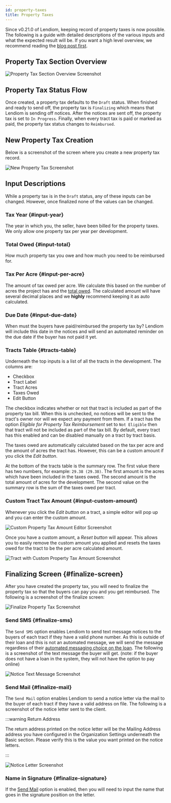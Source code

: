 ```yaml
---
id: property-taxes
title: Property Taxes
---
```


Since v0.21.0 of Lendiom, keeping record of property taxes is now possible. The following is a guide with detailed descriptions of the various inputs and what the expected result will be. If you want a high level overview, we recommend reading the [blog post first](../../../blog/property-tax).

## Property Tax Section Overview

![Property Tax Section Overview Screenshot](/img/docs/app/guides/property-tax/property-tax-overview.png)

## Property Tax Status Flow

Once created, a property tax defaults to the `Draft` status. When finished and ready to send off, the property tax is `Finalizing` which means that Lendiom is sending off notices. After the notices are sent off, the property tax is set to `In Progress`. Finally, when every tract tax is paid or marked as paid, the property tax status changes to `Reimbursed`.

## New Property Tax Creation

Below is a screenshot of the screen where you create a new property tax record.

![New Property Tax Screenshot](/img/docs/app/guides/property-tax/new-property-tax-example.png)

## Input Descriptions
While a property tax is in the `Draft` status, any of these inputs can be changed. However, once finalized none of the values can be changed.

### Tax Year {#input-year}
The year in which you, the seller, have been billed for the property taxes. We only allow one property tax per year per development.

### Total Owed {#input-total}
How much property tax you owe and how much you need to be reimbursed for.

### Tax Per Acre {#input-per-acre}
The amount of tax owed per acre. We calculate this based on the number of acres the project has and the [total owed](#input-total). The calculated amount will have several decimal places and we **highly** recommend keeping it as auto calculated.

### Due Date {#input-due-date}
When must the buyers have paid/reimbursed the property tax by? Lendiom will include this date in the notices and will send an automated reminder on the due date if the buyer has not paid it yet.


### Tracts Table {#tracts-table}
Underneath the top inputs is a list of all the tracts in the development. The columns are:

* Checkbox
* Tract Label
* Tract Acres
* Taxes Owed
* Edit Button

The checkbox indicates whether or not that tract is included as part of the property tax bill. When this is unchecked, no notices will be sent to the tract's owner nor will we expect any payment from them. If a tract has the option *Eligible for Property Tax Reimbursement* set to `Not Eligible` then that tract will not be included as part of the tax bill. By default, every tract has this enabled and can be disabled manually on a tract by tract basis.

The taxes owed are automatically calculated based on the tax per acre and the amount of acres the tract has. However, this can be a custom amount if you click the *Edit button*.

At the bottom of the tracts table is the summary row. The first value there has two numbers, for example: `29.38 (29.38)`. The first amount is the acres which have been included in the taxes owed. The second amount is the total amount of acres for the development. The second value on the summary row is the sum of the taxes owed per tract.

### Custom Tract Tax Amount {#input-custom-amount}
Whenever you click the *Edit button* on a tract, a simple editor will pop up and you can enter the custom amount.

![Custom Property Tax Amount Editor Screenshot](/img/docs/app/guides/property-tax/custom-amount-editor.png)

Once you have a custom amount, a *Reset button* will appear. This allows you to easily remove the custom amount you applied and resets the taxes owed for the tract to be the per acre calculated amount.

![Tract with Custom Property Tax Amount Screenshot](/img/docs/app/guides/property-tax/tract-with-custom-amount.png)

## Finalizing Screen {#finalize-screen}
After you have created the property tax, you will need to finalize the property tax so that the buyers can pay you and you get reimbursed. The following is a screenshot of the finalize screen:

![Finalize Property Tax Screenshot](/img/docs/app/guides/property-tax/finalize-screen.png)

### Send SMS {#finalize-sms}
The `Send SMS` option enables Lendiom to send text message notices to the buyers of each tract if they have a valid phone number. As this is outside of their loan and this is not an automated message, we will send the message regardless of their [automated messaging choice on the loan](./creating-a-loan#step4). The following is a screenshot of the text message the buyer will get. (note: if the buyer does not have a loan in the system, they will not have the option to pay online)

![Notice Text Message Screenshot](/img/docs/app/guides/property-tax/notice-text-message.jpeg)

### Send Mail {#finalize-mail}
The `Send Mail` option enables Lendiom to send a notice letter via the mail to the buyer of each tract if they have a valid address on file. The following is a screenshot of the notice letter sent to the client.

:::warning Return Address

The return address printed on the notice letter will be the Mailing Address address you have configured in the Organization Settings underneath the Basic section. Please verify this is the value you want printed on the notice letters.

:::

![Notice Letter Screenshot](/img/docs/app/guides/property-tax/notice-letter-rendered.png)

### Name in Signature {#finalize-signature}
If the [Send Mail](#finalize-mail) option is enabled, then you will need to input the name that goes in the signature position on the letter.
